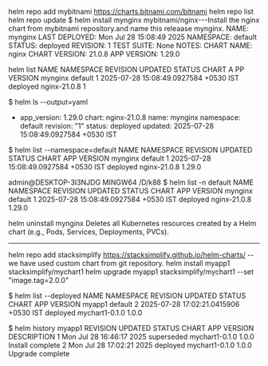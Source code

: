 helm repo add mybitnami https://charts.bitnami.com/bitnami
helm repo list
helm repo update
$  helm install mynginx mybitnami/nginx---Install the nginx chart from mybitnami repository.and name this releaase mynginx.
NAME: mynginx
LAST DEPLOYED: Mon Jul 28 15:08:49 2025
NAMESPACE: default
STATUS: deployed
REVISION: 1
TEST SUITE: None
NOTES:
CHART NAME: nginx
CHART VERSION: 21.0.8
APP VERSION: 1.29.0

helm list
NAME    NAMESPACE       REVISION        UPDATED                                 STATUS          CHART         A
PP VERSION
mynginx default         1               2025-07-28 15:08:49.0927584 +0530 IST   deployed        nginx-21.0.8  1

$ helm ls --output=yaml
- app_version: 1.29.0
  chart: nginx-21.0.8
  name: mynginx
  namespace: default
  revision: "1"
  status: deployed
  updated: 2025-07-28 15:08:49.0927584 +0530 IST

$ helm list --namespace=default
NAME    NAMESPACE       REVISION        UPDATED                                 STATUS          CHART           APP VERSION
mynginx default         1               2025-07-28 15:08:49.0927584 +0530 IST   deployed        nginx-21.0.8    1.29.0

admin@DESKTOP-3I3NJDG MINGW64 /D/k88
$ helm list -n default
NAME    NAMESPACE       REVISION        UPDATED                                 STATUS          CHART           APP VERSION
mynginx default         1               2025-07-28 15:08:49.0927584 +0530 IST   deployed        nginx-21.0.8    1.29.0


helm uninstall mynginx
Deletes all Kubernetes resources created by a Helm chart (e.g., Pods, Services, Deployments, PVCs).



________________________________________________________________________________________________________________________________

helm repo add stacksimplify https://stacksimplify.github.io/helm-charts/   --we have used custom chart from git repository.
helm install myapp1 stacksimplify/mychart1
helm upgrade myapp1 stacksimplify/mychart1 --set "image.tag=2.0.0"

$ helm list --deployed
NAME    NAMESPACE       REVISION        UPDATED                                 STATUS          CHART           APP VERSION
myapp1  default         2               2025-07-28 17:02:21.0415906 +0530 IST   deployed        mychart1-0.1.0  1.0.0

$ helm history myapp1
REVISION        UPDATED                         STATUS          CHART           APP VERSION     DESCRIPTION
1               Mon Jul 28 16:46:17 2025        superseded      mychart1-0.1.0  1.0.0           Install complete
2               Mon Jul 28 17:02:21 2025        deployed        mychart1-0.1.0  1.0.0           Upgrade complete


